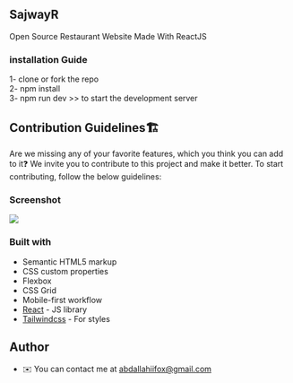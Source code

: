 SajwayR
-------

Open Source Restaurant Website Made With ReactJS 

### installation Guide
1- clone or fork the repo<br/>
2- npm install<br/>
3- npm run dev >> to start the development server


## Contribution Guidelines🏗
Are we missing any of your favorite features, which you think you can add to it❓ We invite you to contribute to this project and make it better. To start contributing, follow the below guidelines:

### Screenshot

![](https://i.ibb.co/ZXvR6gb/Homepage.png)


### Built with

- Semantic HTML5 markup
- CSS custom properties
- Flexbox
- CSS Grid
- Mobile-first workflow
- [React](https://reactjs.org/) - JS library
- [Tailwindcss](https://tailwindcss.com/) - For styles




## Author

*   ✉️  You can contact me at [abdallahiifox@gmail.com](mailto:abdallahiifox@gmail.com)
